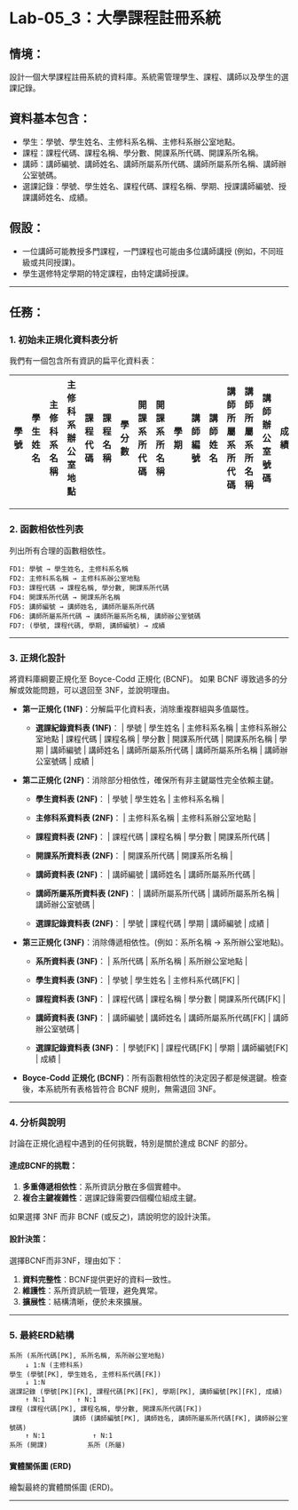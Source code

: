 # Lab-05_3：大學課程註冊系統

## 情境：

設計一個大學課程註冊系統的資料庫。系統需管理學生、課程、講師以及學生的選課記錄。

## 資料基本包含：

* 學生：學號、學生姓名、主修科系名稱、主修科系辦公室地點。
* 課程：課程代碼、課程名稱、學分數、開課系所代碼、開課系所名稱。
* 講師：講師編號、講師姓名、講師所屬系所代碼、講師所屬系所名稱、講師辦公室號碼。
* 選課記錄：學號、學生姓名、課程代碼、課程名稱、學期、授課講師編號、授課講師姓名、成績。

## 假設：

* 一位講師可能教授多門課程，一門課程也可能由多位講師講授 (例如，不同班級或共同授課)。
* 學生選修特定學期的特定課程，由特定講師授課。

---

## 任務：

### 1. 初始未正規化資料表分析

我們有一個包含所有資訊的扁平化資料表：

| 學號 | 學生姓名 | 主修科系名稱 | 主修科系辦公室地點 | 課程代碼 | 課程名稱 | 學分數 | 開課系所代碼 | 開課系所名稱 | 學期 | 講師編號 | 講師姓名 | 講師所屬系所代碼 | 講師所屬系所名稱 | 講師辦公室號碼 | 成績 |
| -- | ---- | ------ | --------- | ---- | ---- | --- | ------ | ------ | -- | ---- | ---- | -------- | -------- | ------- | -- |

---

### 2. 函數相依性列表

列出所有合理的函數相依性。

```
FD1: 學號 → 學生姓名, 主修科系名稱
FD2: 主修科系名稱 → 主修科系辦公室地點
FD3: 課程代碼 → 課程名稱, 學分數, 開課系所代碼
FD4: 開課系所代碼 → 開課系所名稱
FD5: 講師編號 → 講師姓名, 講師所屬系所代碼
FD6: 講師所屬系所代碼 → 講師所屬系所名稱, 講師辦公室號碼
FD7: (學號, 課程代碼, 學期, 講師編號) → 成績
```

---

### 3. 正規化設計

將資料庫綱要正規化至 Boyce-Codd 正規化 (BCNF)。
如果 BCNF 導致過多的分解或效能問題，可以退回至 3NF，並說明理由。

* **第一正規化 (1NF)**：分解扁平化資料表，消除重複群組與多值屬性。

  * **選課紀錄資料表 (1NF)**：
    | 學號 | 學生姓名 | 主修科系名稱 | 主修科系辦公室地點 | 課程代碼 | 課程名稱 | 學分數 | 開課系所代碼 | 開課系所名稱 | 學期 | 講師編號 | 講師姓名 | 講師所屬系所代碼 | 講師所屬系所名稱 | 講師辦公室號碼 | 成績 |

* **第二正規化 (2NF)**：消除部分相依性，確保所有非主鍵屬性完全依賴主鍵。

  * **學生資料表 (2NF)**：
    | 學號 | 學生姓名 | 主修科系名稱 |

  * **主修科系資料表 (2NF)**：
    | 主修科系名稱 | 主修科系辦公室地點 |

  * **課程資料表 (2NF)**：
    | 課程代碼 | 課程名稱 | 學分數 | 開課系所代碼 |

  * **開課系所資料表 (2NF)**：
    | 開課系所代碼 | 開課系所名稱 |

  * **講師資料表 (2NF)**：
    | 講師編號 | 講師姓名 | 講師所屬系所代碼 |

  * **講師所屬系所資料表 (2NF)**：
    | 講師所屬系所代碼 | 講師所屬系所名稱 | 講師辦公室號碼 |

  * **選課記錄資料表 (2NF)**：
    | 學號 | 課程代碼 | 學期 | 講師編號 | 成績 |

* **第三正規化 (3NF)**：消除傳遞相依性。(例如：系所名稱 → 系所辦公室地點)。

  * **系所資料表 (3NF)**：
    | 系所代碼 | 系所名稱 | 系所辦公室地點 |

  * **學生資料表 (3NF)**：
    | 學號 | 學生姓名 | 主修科系代碼[FK] |

  * **課程資料表 (3NF)**：
    | 課程代碼 | 課程名稱 | 學分數 | 開課系所代碼[FK] |

  * **講師資料表 (3NF)**：
    | 講師編號 | 講師姓名 | 講師所屬系所代碼[FK] | 講師辦公室號碼 |

  * **選課記錄資料表 (3NF)**：
    | 學號[FK] | 課程代碼[FK] | 學期 | 講師編號[FK] | 成績 |

* **Boyce-Codd 正規化 (BCNF)**：所有函數相依性的決定因子都是候選鍵。檢查後，本系統所有表格皆符合 BCNF 規則，無需退回 3NF。

---

### 4. 分析與說明

討論在正規化過程中遇到的任何挑戰，特別是關於達成 BCNF 的部分。

#### 達成BCNF的挑戰：
1. **多重傳遞相依性**：系所資訊分散在多個實體中。
2. **複合主鍵複雜性**：選課記錄需要四個欄位組成主鍵。

如果選擇 3NF 而非 BCNF (或反之)，請說明您的設計決策。

#### 設計決策：
選擇BCNF而非3NF，理由如下：
1. **資料完整性**：BCNF提供更好的資料一致性。
2. **維護性**：系所資訊統一管理，避免異常。
3. **擴展性**：結構清晰，便於未來擴展。

---

### 5. 最終ERD結構

```
系所 (系所代碼[PK], 系所名稱, 系所辦公室地點)
    ↓ 1:N (主修科系)
學生 (學號[PK], 學生姓名, 主修科系代碼[FK])
    ↓ 1:N
選課記錄 (學號[PK][FK], 課程代碼[PK][FK], 學期[PK], 講師編號[PK][FK], 成績)
    ↑ N:1        ↑ N:1
課程 (課程代碼[PK], 課程名稱, 學分數, 開課系所代碼[FK])
                講師 (講師編號[PK], 講師姓名, 講師所屬系所代碼[FK], 講師辦公室號碼)
    ↑ N:1            ↑ N:1
系所 (開課)          系所 (所屬)
```

#### 實體關係圖 (ERD)

繪製最終的實體關係圖 (ERD)。

---